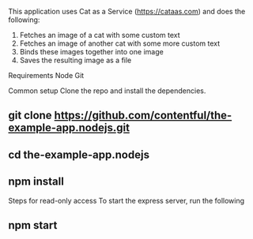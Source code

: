 This application uses Cat as a Service (https://cataas.com)
and does the following:

1. Fetches an image of a cat with some custom text
2. Fetches an image of another cat with some more custom text
3. Binds these images together into one image
4. Saves the resulting image as a file

Requirements
Node
Git

Common setup
Clone the repo and install the dependencies.

## git clone https://github.com/contentful/the-example-app.nodejs.git

## cd the-example-app.nodejs

## npm install

Steps for read-only access
To start the express server, run the following

## npm start
